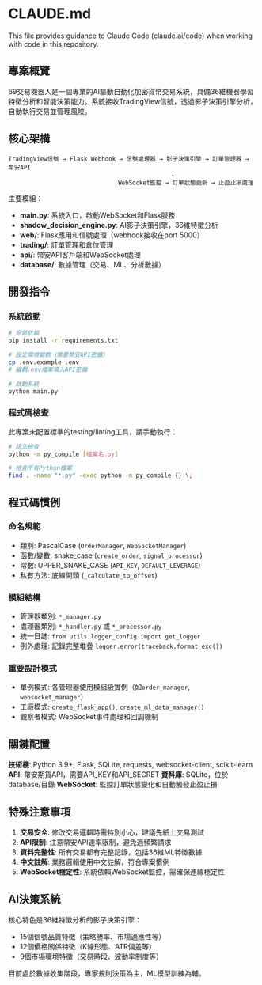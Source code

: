 # CLAUDE.md

This file provides guidance to Claude Code (claude.ai/code) when working with code in this repository.

## 專案概覽

69交易機器人是一個專業的AI驅動自動化加密貨幣交易系統，具備36維機器學習特徵分析和智能決策能力。系統接收TradingView信號，透過影子決策引擎分析，自動執行交易並管理風險。

## 核心架構

```
TradingView信號 → Flask Webhook → 信號處理器 → 影子決策引擎 → 訂單管理器 → 幣安API
                                              ↓
                               WebSocket監控 → 訂單狀態更新 → 止盈止損處理
```

主要模組：
- **main.py**: 系統入口，啟動WebSocket和Flask服務
- **shadow_decision_engine.py**: AI影子決策引擎，36維特徵分析
- **web/**: Flask應用和信號處理（webhook接收在port 5000）
- **trading/**: 訂單管理和倉位管理
- **api/**: 幣安API客戶端和WebSocket處理
- **database/**: 數據管理（交易、ML、分析數據）

## 開發指令

### 系統啟動
```bash
# 安裝依賴
pip install -r requirements.txt

# 設定環境變數（需要幣安API密鑰）
cp .env.example .env
# 編輯.env檔案填入API密鑰

# 啟動系統
python main.py
```

### 程式碼檢查
此專案未配置標準的testing/linting工具，請手動執行：
```bash
# 語法檢查
python -m py_compile [檔案名.py]

# 檢查所有Python檔案
find . -name "*.py" -exec python -m py_compile {} \;
```

## 程式碼慣例

### 命名規範
- 類別: PascalCase (`OrderManager`, `WebSocketManager`)
- 函數/變數: snake_case (`create_order`, `signal_processor`)
- 常數: UPPER_SNAKE_CASE (`API_KEY`, `DEFAULT_LEVERAGE`)
- 私有方法: 底線開頭 (`_calculate_tp_offset`)

### 模組結構
- 管理器類別: `*_manager.py`
- 處理器類別: `*_handler.py` 或 `*_processor.py`
- 統一日誌: `from utils.logger_config import get_logger`
- 例外處理: 記錄完整堆疊 `logger.error(traceback.format_exc())`

### 重要設計模式
- 單例模式: 各管理器使用模組級實例（如`order_manager`, `websocket_manager`）
- 工廠模式: `create_flask_app()`, `create_ml_data_manager()`
- 觀察者模式: WebSocket事件處理和回調機制

## 關鍵配置

**技術棧**: Python 3.9+, Flask, SQLite, requests, websocket-client, scikit-learn
**API**: 幣安期貨API，需要API_KEY和API_SECRET
**資料庫**: SQLite，位於database/目錄
**WebSocket**: 監控訂單狀態變化和自動觸發止盈止損

## 特殊注意事項

1. **交易安全**: 修改交易邏輯時需特別小心，建議先紙上交易測試
2. **API限制**: 注意幣安API速率限制，避免過頻繁請求
3. **資料完整性**: 所有交易都有完整記錄，包括36維ML特徵數據
4. **中文註解**: 業務邏輯使用中文註解，符合專案慣例
5. **WebSocket穩定性**: 系統依賴WebSocket監控，需確保連線穩定性

## AI決策系統

核心特色是36維特徵分析的影子決策引擎：
- 15個信號品質特徵（策略勝率、市場適應性等）
- 12個價格關係特徵（K線形態、ATR偏差等）
- 9個市場環境特徵（交易時段、波動率制度等）

目前處於數據收集階段，專家規則決策為主，ML模型訓練為輔。